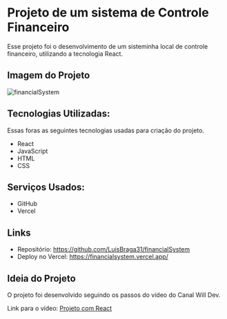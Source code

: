 # Projeto de um sistema de Controle Financeiro

Esse projeto foi o desenvolvimento de um sisteminha local de controle financeiro, utilizando a tecnologia React.

## Imagem do Projeto

![financialSystem](https://github.com/LuisBraga31/financialSystem/assets/83723698/1a820d31-7d95-42b1-932e-7038e1c5d709)

## Tecnologias Utilizadas:

Essas foras as seguintes tecnologias usadas para criação do projeto.

* React
* JavaScript
* HTML
* CSS

## Serviços Usados:

* GitHub
* Vercel

## Links
  - Repositório: https://github.com/LuisBraga31/financialSystem
  - Deploy no Vercel: https://financialsystem.vercel.app/

## Ideia do Projeto

O projeto foi desenvolvido seguindo os passos do vídeo do Canal Will Dev.

Link para o vídeo: <a href="https://www.youtube.com/watch?v=pj4vA67olbU&ab_channel=WillDev"> Projeto com React </a>